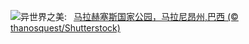 ![](https://www.bing.com/th?id=OHR.LencoisMaranhao_ZH-CN8194406488_UHD.jpg&w=1000)异世界之美:&nbsp;&ensp;[马拉赫塞斯国家公园，马拉尼昂州,巴西 (© thanosquest/Shutterstock)](https://www.bing.com/th?id=OHR.LencoisMaranhao_ZH-CN8194406488_UHD.jpg)
<br><br/>
